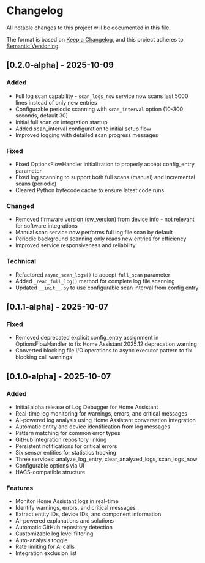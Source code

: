 # Changelog

All notable changes to this project will be documented in this file.

The format is based on [Keep a Changelog](https://keepachangelog.com/en/1.0.0/),
and this project adheres to [Semantic Versioning](https://semver.org/spec/v2.0.0.html).

## [0.2.0-alpha] - 2025-10-09

### Added
- Full log scan capability - `scan_logs_now` service now scans last 5000 lines instead of only new entries
- Configurable periodic scanning with `scan_interval` option (10-300 seconds, default 30)
- Initial full scan on integration startup
- Added scan_interval configuration to initial setup flow
- Improved logging with detailed scan progress messages

### Fixed
- Fixed OptionsFlowHandler initialization to properly accept config_entry parameter
- Fixed log scanning to support both full scans (manual) and incremental scans (periodic)
- Cleared Python bytecode cache to ensure latest code runs

### Changed
- Removed firmware version (sw_version) from device info - not relevant for software integrations
- Manual scan service now performs full log file scan by default
- Periodic background scanning only reads new entries for efficiency
- Improved service responsiveness and reliability

### Technical
- Refactored `async_scan_logs()` to accept `full_scan` parameter
- Added `_read_full_log()` method for complete log file scanning
- Updated `__init__.py` to use configurable scan interval from config entry

## [0.1.1-alpha] - 2025-10-07

### Fixed
- Removed deprecated explicit config_entry assignment in OptionsFlowHandler to fix Home Assistant 2025.12 deprecation warning
- Converted blocking file I/O operations to async executor pattern to fix blocking call warnings

## [0.1.0-alpha] - 2025-10-07

### Added
- Initial alpha release of Log Debugger for Home Assistant
- Real-time log monitoring for warnings, errors, and critical messages
- AI-powered log analysis using Home Assistant conversation integration
- Automatic entity and device identification from log messages
- Pattern matching for common error types
- GitHub integration repository linking
- Persistent notifications for critical errors
- Six sensor entities for statistics tracking
- Three services: analyze_log_entry, clear_analyzed_logs, scan_logs_now
- Configurable options via UI
- HACS-compatible structure

### Features
- Monitor Home Assistant logs in real-time
- Identify warnings, errors, and critical messages
- Extract entity IDs, device IDs, and component information
- AI-powered explanations and solutions
- Automatic GitHub repository detection
- Customizable log level filtering
- Auto-analysis toggle
- Rate limiting for AI calls
- Integration exclusion list
